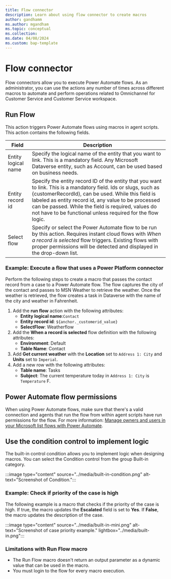 ```yaml
---
title: Flow connector
description: Learn about using flow connector to create macros
author: gandhamm
ms.author: mgandham
ms.topic: conceptual 
ms.collection: 
ms.date: 04/08/2024
ms.custom: bap-template 
---
```

# Flow connector

Flow connectors allow you to execute Power Automate flows. As an administrator, you can use the actions any number of times across different macros to automate and perform operations related to Omnichannel for Customer Service and Customer Service workspace.


## Run Flow

This action triggers Power Automate flows using macros in agent scripts. This action contains the following fields.

| Field                | Description                             | 
|----------------------|-----------------------------------------|
| Entity logical name | Specify the logical name of the entity that you want to link. This is a mandatory field. Any Microsoft Dataverse entity, such as Account, can be used based on business needs. | 
| Entity record id     | Specify the entity record ID of the entity that you want to link. This is a mandatory field. Ids or slugs, such as {customerRecordId}, can be used. While this field is labeled as entity record id, any value to be processed can be passed. While the field is required, values do not have to be functional unless required for the flow logic. | 
| Select flow      | Specify or select the Power Automate flow to be run by this action. Requires instant cloud flows with *When a record is selected* flow triggers. Existing flows with proper permissions will be detected and displayed in the drop-down list. | 

### Example: Execute a flow that uses a Power Platform connector 

Perform the following steps to create a macro that passes the contact record from a case to a Power Automate flow. The flow captures the city of the contact and passes to MSN Weather to retrieve the weather. Once the weather is retrieved, the flow creates a task in Dataverse with the name of the city and weather in Fahrenheit. 

1. Add the **run flow** action with the following attributes: 
    - **Entity logical name**:`Contact`
    - **Entity record id**: `${anchor._customerid_value}`
    - **SelectFlow**: Weatherflow
1. Add the **When a record is selected** flow definition with the following attributes:
     - **Environment**: Default
     - **Table Name**: Contact
1. Add **Get current weather** with the **Location** set to `Address 1: City` and **Units** set to `Imperial`.
1. Add a new row with the following attributes:
    - **Table name**: Tasks
    - **Subject**: The current temperature today in `Address 1: City` is `Temperature` F.
  
## Power Automate flow permissions

When using Power Automate flows, make sure that there's a valid connection and agents that run the flow from within agent scripts have run permissions for the flow. For more information: [Manage owners and users in your Microsoft list flows with Power Automate](/sharepoint/dev/business-apps/power-automate/guidance/manage-list-flows).  
 
 
## Use the condition control to implement logic 

The built-in control condition allows you to implement logic when designing macros. You can select the Condition control from the group Built-in category.

  :::image type="content" source="../media/built-in-condition.png" alt-text="Screenshot of Condition.":::
 

### Example: Check if priority of the case is high 
 
The following example is a macro that checks if the priority of the case is high. If true, the macro updates the **Escalated** field is set to **Yes**. If **False**, the macro updates the description of the case. 

  :::image type="content" source="../media/built-in-mini.png" alt-text="Screenshot of case priority example." lightbox="../media/built-in.png":::

### Limitations with Run Flow macro 
 
- The Run Flow macro doesn't return an output parameter as a dynamic value that can be used in the macro. 
- You must login to the flow for every macro execution. 
